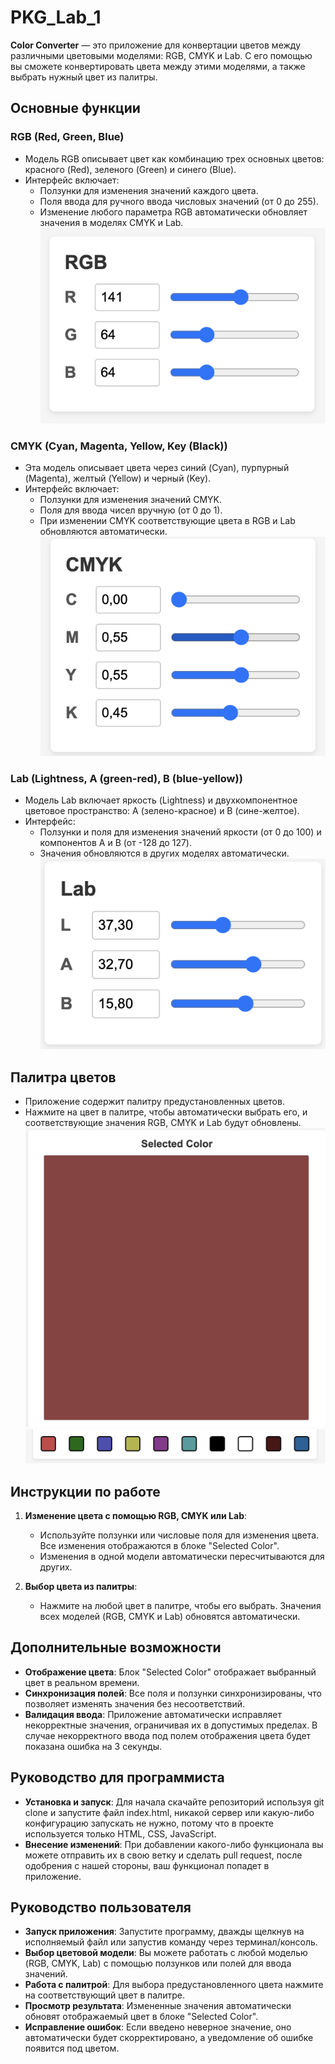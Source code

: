 # PKG_Lab_1

**Color Converter** — это приложение для конвертации цветов между различными цветовыми моделями: RGB, CMYK и Lab. С его помощью вы сможете конвертировать цвета между этими моделями, а также выбрать нужный цвет из палитры.

## Основные функции

### RGB (Red, Green, Blue)
- Модель RGB описывает цвет как комбинацию трех основных цветов: красного (Red), зеленого (Green) и синего (Blue).
- Интерфейс включает:
  - Ползунки для изменения значений каждого цвета.
  - Поля ввода для ручного ввода числовых значений (от 0 до 255).
  - Изменение любого параметра RGB автоматически обновляет значения в моделях CMYK и Lab.
![RGB](https://github.com/hinnero/PKG_Lab_1/raw/assets/roll.png)

### CMYK (Cyan, Magenta, Yellow, Key (Black))
- Эта модель описывает цвета через синий (Cyan), пурпурный (Magenta), желтый (Yellow) и черный (Key).
- Интерфейс включает:
  - Ползунки для изменения значений CMYK.
  - Поля для ввода чисел вручную (от 0 до 1).
  - При изменении CMYK соответствующие цвета в RGB и Lab обновляются автоматически.
![CMYK](https://github.com/hinnero/PKG_Lab_1/raw/assets/cmyk.png)

### Lab (Lightness, A (green-red), B (blue-yellow))
- Модель Lab включает яркость (Lightness) и двухкомпонентное цветовое пространство: A (зелено-красное) и B (сине-желтое).
- Интерфейс:
  - Ползунки и поля для изменения значений яркости (от 0 до 100) и компонентов A и B (от -128 до 127).
  - Значения обновляются в других моделях автоматически.
![LAB](https://github.com/hinnero/PKG_Lab_1/raw/assets/lab.png)

## Палитра цветов
- Приложение содержит палитру предустановленных цветов.
- Нажмите на цвет в палитре, чтобы автоматически выбрать его, и соответствующие значения RGB, CMYK и Lab будут обновлены.
![Palette](https://github.com/hinnero/PKG_Lab_1/raw/assets/palette.png)
![Colours](https://github.com/hinnero/PKG_Lab_1/raw/assets/colours.png)

## Инструкции по работе

1. **Изменение цвета с помощью RGB, CMYK или Lab**:
   - Используйте ползунки или числовые поля для изменения цвета. Все изменения отображаются в блоке "Selected Color".
   - Изменения в одной модели автоматически пересчитываются для других.

2. **Выбор цвета из палитры**:
   - Нажмите на любой цвет в палитре, чтобы его выбрать. Значения всех моделей (RGB, CMYK и Lab) обновятся автоматически.

## Дополнительные возможности
- **Отображение цвета**: Блок "Selected Color" отображает выбранный цвет в реальном времени.
- **Синхронизация полей**: Все поля и ползунки синхронизированы, что позволяет изменять значения без несоответствий.
- **Валидация ввода**: Приложение автоматически исправляет некорректные значения, ограничивая их в допустимых пределах. В случае некорректного ввода под полем отображения цвета будет показана ошибка на 3 секунды.

## Руководство для программиста
- **Установка и запуск**: Для начала скачайте репозиторий используя git clone <url> и запустите файл index.html, никакой сервер или какую-либо конфигурацию запускать не нужно, потому что в проекте используется только HTML, CSS, JavaScript. 
- **Внесение изменений**: При добавлении какого-либо функционала вы можете отправить их в свою ветку и сделать pull request, после одобрения с нашей стороны, ваш функционал попадет в приложение.

## Руководство пользователя ##
- **Запуск приложения**: Запустите программу, дважды щелкнув на исполняемый файл или запустив команду через терминал/консоль.
- **Выбор цветовой модели**: Вы можете работать с любой моделью (RGB, CMYK, Lab) с помощью ползунков или полей для ввода значений.
- **Работа с палитрой**: Для выбора предустановленного цвета нажмите на соответствующий цвет в палитре.
- **Просмотр результата**: Измененные значения автоматически обновят отображаемый цвет в блоке "Selected Color".
- **Исправление ошибок**: Если введено неверное значение, оно автоматически будет скорректировано, а уведомление об ошибке появится под цветом.

